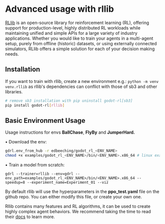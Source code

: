 # Advanced usage with rllib

[RLlib](https://docs.ray.io/en/latest/rllib/index.html) is an open-source library for reinforcement learning (RL), offering support for production-level, highly distributed RL workloads while maintaining unified and simple APIs for a large variety of industry applications. Whether you would like to train your agents in a multi-agent setup, purely from offline (historic) datasets, or using externally connected simulators, RLlib offers a simple solution for each of your decision making needs.

## Installation

If you want to train with rllib, create a new environment e.g.: `python -m venv venv.rllib` as rllib's dependencies can conflict with those of sb3 and other libraries.

```bash
# remove sb3 installation with pip uninstall godot-rl[sb3]
pip install godot-rl[rllib]
```

## Basic Environment Usage
Usage instructions for envs **BallChase**, **FlyBy** and **JumperHard.**

• Download the env:

```bash
gdrl.env_from_hub -r edbeeching/godot_rl_<ENV_NAME>
chmod +x examples/godot_rl_<ENV_NAME>/bin/<ENV_NAME>.x86_64 # linux example
```

• Train a model from scratch:

```
gdrl --trainer=rllib --env=gdrl --env_path=examples/godot_rl_<ENV_NAME>/bin/<ENV_NAME>.x86_64 --speedup=8 --experiment_name=Experiment_01 --viz
```

By default rllib will use the hyperparameters in the **ppo_test.yaml** file on the github repo. You can either modify this file, or create your own one.

Rllib contains many features and RL algorithms, it can be used to create highly complex agent behaviors. We recommend taking the time to read their [docs](https://docs.ray.io/en/latest/rllib/index.html) to learn more.
